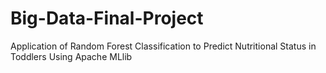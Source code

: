 # Big-Data-Final-Project
Application of Random Forest Classification to Predict Nutritional Status in Toddlers Using Apache MLlib
